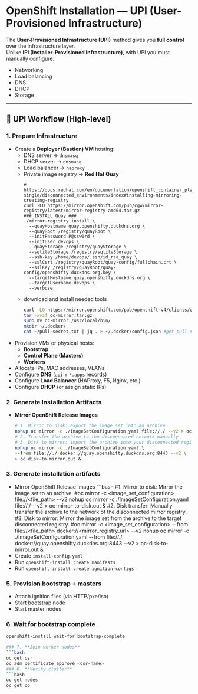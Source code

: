 # OpenShift Installation — UPI (User-Provisioned Infrastructure)

The **User-Provisioned Infrastructure (UPI)** method gives you **full control** over the infrastructure layer.  
Unlike **IPI (Installer-Provisioned Infrastructure)**, with UPI you must manually configure:

- Networking  
- Load balancing  
- DNS  
- DHCP  
- Storage  

---

## 🔹 UPI Workflow (High-level)

### 1. Prepare Infrastructure
- Create a **Deployer (Bastion) VM** hosting:
  - DNS server → `dnsmasq`
  - DHCP server → `dnsmasq`
  - Load balancer → `haproxy`
  - Private image registry → **Red Hat Quay**
      ```
      # https://docs.redhat.com/en/documentation/openshift_container_platform/4.18/html-single/disconnected_environments/index#installing-mirroring-creating-registry
      curl -LO https://mirror.openshift.com/pub/cgw/mirror-registry/latest/mirror-registry-amd64.tar.gz
      ### INSTALL Quay ###	
      ./mirror-registry install \
        --quayHostname quay.openshifty.duckdns.org \
        --quayRoot /registry/quayRoot \
        --initPassword P@ssw0rd \
        --initUser devops \
        --quayStorage /registry/quayStorage \
        --sqliteStorage /registry/sqliteStorage \
        --ssh-key /home/devops/.ssh/id_rsa_quay \
        --sslCert /registry/quayRoot/quay-config/fullchain.crt \
        --sslKey /registry/quayRoot/quay-config/openshifty.duckdns.org.key \
        --targetHostname quay.openshifty.duckdns.org \
        --targetUsername devops \
        --verbose

  - download and install needed tools
      ```bash 
      curl -LO https://mirror.openshift.com/pub/openshift-v4/clients/ocp/4.18.21/oc-mirror.tar.gz
      tar -xvzf oc-mirror.tar.gz
      sudo mv oc-mirror /usr/local/bin/
      mkdir ~/.docker/
      cat ~/pull-secret.txt | jq . > ~/.docker/config.json #get pull-secret from [Red Hat Console](https://console.redhat.com/openshift/downloads)
- Provision VMs or physical hosts:
  - **Bootstrap**
  - **Control Plane (Masters)**
  - **Workers**
- Allocate IPs, MAC addresses, VLANs  
- Configure **DNS** (`api` + `*.apps` records)  
- Configure **Load Balancer** (HAProxy, F5, Nginx, etc.)  
- Configure **DHCP** (or assign static IPs)   

### 2. Generate Installation Artifacts
- **Mirror OpenShift Release Images**  
   ```bash
   # 1. Mirror to disk: export the image set into an archive
   nohup oc mirror -c ./ImageSetConfiguration.yaml file://./ --v2 > oc-mirror-to-disk.out &
   # 2. Transfer the archive to the disconnected network manually
   # 3. Disk to mirror: import the archive into your disconnected registry
   nohup oc mirror -c ./ImageSetConfiguration.yaml \
   --from file://./ docker://quay.openshifty.duckdns.org:8443 --v2 \
   > oc-disk-to-mirror.out & 

### 3. **Generate installation artifacts**
   - Mirror OpenShift Relesae Images
	```bash
	#1. Mirror to disk: Mirror the image set to an archive.
	#oc mirror -c <image_set_configuration> file://<file_path> --v2
	nohup oc mirror -c ./ImageSetConfiguration.yaml file://./ --v2 > oc-mirror-to-disk.out &
	#2. Disk transfer: Manually transfer the archive to the network of the disconnected mirror registry.
	#3. Disk to mirror: Mirror the image set from the archive to the target disconnected registry.
	#oc mirror -c <image_set_configuration> --from file://<file_path> docker://<mirror_registry_url> --v2
	nohup oc mirror -c ./ImageSetConfiguration.yaml --from file://./ docker://quay.openshifty.duckdns.org:8443 --v2 > oc-disk-to-mirror.out &
   - Create `install-config.yaml`
   - Run `openshift-install create manifests`
   - Run `openshift-install create ignition-configs`

### 5. **Provision bootstrap + masters**
   - Attach ignition files (via HTTP/pxe/iso)
   - Start bootstrap node
   - Start master nodes

### 6. **Wait for bootstrap complete**
   ```bash
   openshift-install wait-for bootstrap-complete

### 7. **Join worker nodes**
   ```bash
   oc get csr
   oc adm certificate approve <csr-name>
### 8. **Verify cluster**
   ```bash
   oc get nodes
   oc get co
   
